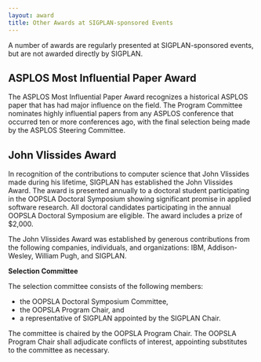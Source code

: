 ```yaml
---
layout: award
title: Other Awards at SIGPLAN-sponsored Events
---
```


A number of awards are regularly presented at SIGPLAN-sponsored events, but are
not awarded directly by SIGPLAN.

## ASPLOS Most Influential Paper Award

The ASPLOS Most Influential Paper Award recognizes a historical ASPLOS paper
that has had major influence on the field. The Program Committee nominates
highly influential papers from any ASPLOS conference that occurred ten or more
conferences ago, with the final selection being made by the ASPLOS Steering
Committee.

## John Vlissides Award

In recognition of the contributions to computer science that John
Vlissides made during his lifetime, SIGPLAN has established the
John Vlissides Award. The award is presented annually to a doctoral
student participating in the OOPSLA Doctoral Symposium showing
significant promise in applied software research. All doctoral
candidates participating in the annual OOPSLA Doctoral Symposium
are eligible. The award includes a prize of $2,000.

The John Vlissides Award was established by generous contributions
from the following companies, individuals, and organizations: IBM,
Addison-Wesley, William Pugh, and SIGPLAN.

**Selection Committee**

The selection committee consists of the following members:

-   the OOPSLA Doctoral Symposium Committee,
-   the OOPSLA Program Chair, and
-   a representative of SIGPLAN appointed by the SIGPLAN Chair.

The committee is chaired by the OOPSLA Program Chair. The OOPSLA
Program Chair shall adjudicate conflicts of interest, appointing
substitutes to the committee as necessary.
